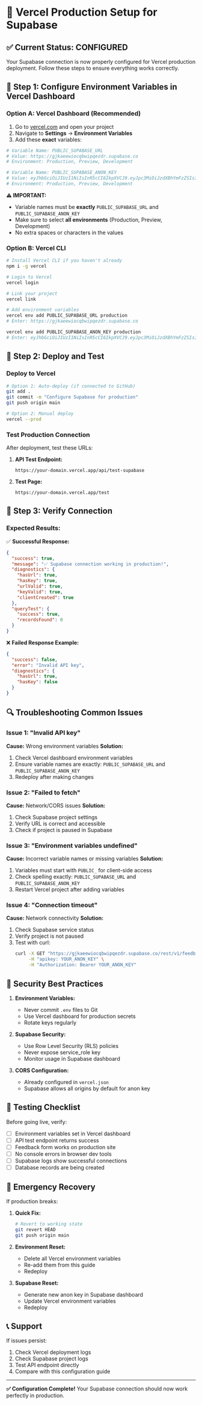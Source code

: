 # 🚀 Vercel Production Setup for Supabase

## ✅ **Current Status: CONFIGURED**

Your Supabase connection is now properly configured for Vercel production deployment. Follow these steps to ensure everything works correctly.

## 🔧 **Step 1: Configure Environment Variables in Vercel Dashboard**

### Option A: Vercel Dashboard (Recommended)
1. Go to [vercel.com](https://vercel.com) and open your project
2. Navigate to **Settings** → **Environment Variables**
3. Add these **exact** variables:

```bash
# Variable Name: PUBLIC_SUPABASE_URL
# Value: https://gjkaeewiocqbwipqezdr.supabase.co
# Environment: Production, Preview, Development

# Variable Name: PUBLIC_SUPABASE_ANON_KEY  
# Value: eyJhbGciOiJIUzI1NiIsInR5cCI6IkpXVCJ9.eyJpc3MiOiJzdXBhYmFzZSIsInJlZiI6Imdqa2FlZXdpb2NxYndpcHFlemRyIiwicm9sZSI6ImFub24iLCJpYXQiOjE3NDk5MzM1NzYsImV4cCI6MjA2NTUwOTU3Nn0.3YpLekqMd8YQN3RdjDencgNkoUqAdebDTcJMasZ3va8
# Environment: Production, Preview, Development
```

**⚠️ IMPORTANT:**
- Variable names must be **exactly** `PUBLIC_SUPABASE_URL` and `PUBLIC_SUPABASE_ANON_KEY`
- Make sure to select **all environments** (Production, Preview, Development)
- No extra spaces or characters in the values

### Option B: Vercel CLI
```bash
# Install Vercel CLI if you haven't already
npm i -g vercel

# Login to Vercel
vercel login

# Link your project
vercel link

# Add environment variables
vercel env add PUBLIC_SUPABASE_URL production
# Enter: https://gjkaeewiocqbwipqezdr.supabase.co

vercel env add PUBLIC_SUPABASE_ANON_KEY production
# Enter: eyJhbGciOiJIUzI1NiIsInR5cCI6IkpXVCJ9.eyJpc3MiOiJzdXBhYmFzZSIsInJlZiI6Imdqa2FlZXdpb2NxYndpcHFlemRyIiwicm9sZSI6ImFub24iLCJpYXQiOjE3NDk5MzM1NzYsImV4cCI6MjA2NTUwOTU3Nn0.3YpLekqMd8YQN3RdjDencgNkoUqAdebDTcJMasZ3va8
```

## 🔧 **Step 2: Deploy and Test**

### Deploy to Vercel
```bash
# Option 1: Auto-deploy (if connected to GitHub)
git add .
git commit -m "Configure Supabase for production"
git push origin main

# Option 2: Manual deploy
vercel --prod
```

### Test Production Connection
After deployment, test these URLs:

1. **API Test Endpoint:**
   ```
   https://your-domain.vercel.app/api/test-supabase
   ```
   
2. **Test Page:**
   ```
   https://your-domain.vercel.app/test
   ```

## 🧪 **Step 3: Verify Connection**

### Expected Results:
✅ **Successful Response:**
```json
{
  "success": true,
  "message": "✅ Supabase connection working in production!",
  "diagnostics": {
    "hasUrl": true,
    "hasKey": true,
    "urlValid": true,
    "keyValid": true,
    "clientCreated": true
  },
  "queryTest": {
    "success": true,
    "recordsFound": 0
  }
}
```

❌ **Failed Response Example:**
```json
{
  "success": false,
  "error": "Invalid API key",
  "diagnostics": {
    "hasUrl": true,
    "hasKey": false
  }
}
```

## 🔍 **Troubleshooting Common Issues**

### Issue 1: "Invalid API key" 
**Cause:** Wrong environment variables
**Solution:**
1. Check Vercel dashboard environment variables
2. Ensure variable names are exactly: `PUBLIC_SUPABASE_URL` and `PUBLIC_SUPABASE_ANON_KEY`
3. Redeploy after making changes

### Issue 2: "Failed to fetch"
**Cause:** Network/CORS issues
**Solution:**
1. Check Supabase project settings
2. Verify URL is correct and accessible
3. Check if project is paused in Supabase

### Issue 3: "Environment variables undefined"
**Cause:** Incorrect variable names or missing variables
**Solution:**
1. Variables must start with `PUBLIC_` for client-side access
2. Check spelling exactly: `PUBLIC_SUPABASE_URL` and `PUBLIC_SUPABASE_ANON_KEY`
3. Restart Vercel project after adding variables

### Issue 4: "Connection timeout"
**Cause:** Network connectivity
**Solution:**
1. Check Supabase service status
2. Verify project is not paused
3. Test with curl:
   ```bash
   curl -X GET "https://gjkaeewiocqbwipqezdr.supabase.co/rest/v1/feedback" \
        -H "apikey: YOUR_ANON_KEY" \
        -H "Authorization: Bearer YOUR_ANON_KEY"
   ```

## 🔐 **Security Best Practices**

1. **Environment Variables:**
   - Never commit `.env` files to Git
   - Use Vercel dashboard for production secrets
   - Rotate keys regularly

2. **Supabase Security:**
   - Use Row Level Security (RLS) policies
   - Never expose service_role key
   - Monitor usage in Supabase dashboard

3. **CORS Configuration:**
   - Already configured in `vercel.json`
   - Supabase allows all origins by default for anon key

## 📝 **Testing Checklist**

Before going live, verify:

- [ ] Environment variables set in Vercel dashboard
- [ ] API test endpoint returns success
- [ ] Feedback form works on production site
- [ ] No console errors in browser dev tools
- [ ] Supabase logs show successful connections
- [ ] Database records are being created

## 🚨 **Emergency Recovery**

If production breaks:

1. **Quick Fix:**
   ```bash
   # Revert to working state
   git revert HEAD
   git push origin main
   ```

2. **Environment Reset:**
   - Delete all Vercel environment variables
   - Re-add them from this guide
   - Redeploy

3. **Supabase Reset:**
   - Generate new anon key in Supabase dashboard
   - Update Vercel environment variables
   - Redeploy

## 📞 **Support**

If issues persist:
1. Check Vercel deployment logs
2. Check Supabase project logs
3. Test API endpoint directly
4. Compare with this configuration guide

---

**✅ Configuration Complete!** Your Supabase connection should now work perfectly in production. 